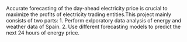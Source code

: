 Accurate forecasting of the day-ahead electricity price is crucial to maximize the profits of electricity trading entities.This project mainly consists of two parts: 1. Perform exlporatory data analysis of energy and weather data of Spain. 2. Use different forecasting models to predict the next 24 hours of energy price.
